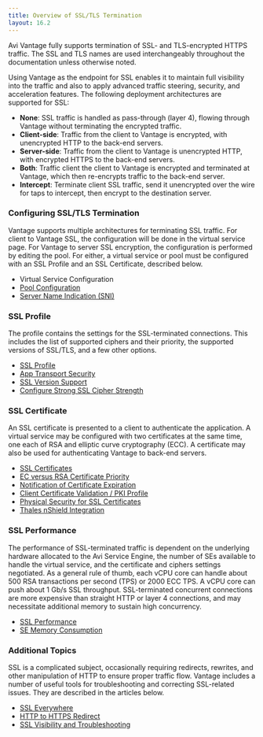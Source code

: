 ```yaml
---
title: Overview of SSL/TLS Termination
layout: 16.2
---
```

Avi Vantage fully supports termination of SSL- and TLS-encrypted HTTPS traffic. The SSL and TLS names are used interchangeably throughout the documentation unless otherwise noted.

Using Vantage as the endpoint for SSL enables it to maintain full visibility into the traffic and also to apply advanced traffic steering, security, and acceleration features. The following deployment architectures are supported for SSL:

* **None**: SSL traffic is handled as pass-through (layer 4), flowing through Vantage without terminating the encrypted traffic.
* **Client-side**: Traffic from the client to Vantage is encrypted, with unencrypted HTTP to the back-end servers.
* **Server-side**: Traffic from the client to Vantage is unencrypted HTTP, with encrypted HTTPS to the back-end servers.
* **Both**: Traffic client the client to Vantage is encrypted and terminated at Vantage, which then re-encrypts traffic to the back-end server.
* **Intercept**:  Terminate client SSL traffic, send it unencrypted over the wire for taps to intercept, then encrypt  to the destination server. 

 

### Configuring SSL/TLS Termination

Vantage supports multiple architectures for terminating SSL traffic.  For client to Vantage SSL, the configuration will be done in the virtual service page.  For Vantage to server SSL encryption, the configuration is performed by editing the pool. For either, a virtual service or pool must be configured with an SSL Profile and an SSL Certificate, described below.

* Virtual Service Configuration
* <a href="/docs/16.2/configuration-guide/applications/pools/">Pool Configuration</a>
* <a href="/docs/16.2/server-name-indication">Server Name Indication (SNI)</a> 

 

### SSL Profile

The profile contains the settings for the SSL-terminated connections.  This includes the list of supported ciphers and their priority, the supported versions of SSL/TLS, and a few other options.

* <a href="/docs/16.2/ssl-tls-profile">SSL Profile</a>
* <a href="/docs/16.2/app-transport-security">App Transport Security</a>
* <a href="/docs/16.2/ssl-tls-version-support">SSL Version Support</a>
* <a href="/docs/16.2/configure-stronger-ssl-cipher-strength">Configure Strong SSL Cipher Strength</a> 

 

### SSL Certificate

An SSL certificate is presented to a client to authenticate the application.  A virtual service may be configured with two certificates at the same time, one each of RSA and elliptic curve cryptography (ECC).  A certificate may also be used for authenticating Vantage to back-end servers.

* <a href="/docs/16.2/ssl-certificates">SSL Certificates</a>
* <a href="/docs/16.2/ecc-versus-rsa-certificate-priority">EC versus RSA Certificate Priority</a>
* <a href="/docs/16.2/notification-of-ssl-certificate-expiration">Notification of Certificate Expiration</a>
* <a href="/docs/16.2/client-ssl-certificate-validation">Client Certificate Validation / PKI Profile</a>
* <a href="/docs/16.2/physical-security-for-ssl-keys">Physical Security for SSL Certificates</a>
* <a href="/docs/16.2/thales-nshield-integration-2">Thales nShield Integration</a> 

 

### SSL Performance

The performance of SSL-terminated traffic is dependent on the underlying hardware allocated to the Avi Service Engine, the number of SEs available to handle the virtual service, and the certificate and ciphers settings negotiated. As a general rule of thumb, each vCPU core can handle about 500 RSA transactions per second (TPS) or 2000 ECC TPS.  A vCPU core can push about 1 Gb/s SSL throughput.  SSL-terminated concurrent connections are more expensive than straight HTTP or layer 4 connections, and may necessitate additional memory to sustain high concurrency.

* <a href="/docs/16.2/ssl-performance">SSL Performance</a>
* <a href="/docs/16.2/se-memory-consumption">SE Memory Consumption</a> 

 

### Additional Topics

SSL is a complicated subject, occasionally requiring redirects, rewrites, and other manipulation of HTTP to ensure proper traffic flow. Vantage includes a number of useful tools for troubleshooting and correcting SSL-related issues. They are described in the articles below.

* <a href="/docs/16.2/ssl-everywhere">SSL Everywhere</a>
* <a href="/docs/16.2/redirect-http-to-https">HTTP to HTTPS Redirect</a>
* <a href="/docs/16.2/ssl-visibility-and-troubleshooting">SSL Visibility and Troubleshooting</a> 